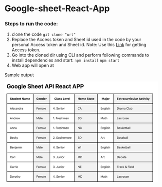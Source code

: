 # Google-sheet-React-App

### Steps to run the code:

1. clone the code
   `git clone "url"`
2. Replace the Access token and Sheet id used in the code by your personal Access token and Sheet id.
   Note: Use this [Link](https://developers.google.com/oauthplayground/?code=4/0AWtgzh7jzDJSlKWiXXtEZl8qfXo-aGi3eWDALlkqg6pseayvMZrV04K1ZmoLVCeqIgy8cw&scope=https://www.googleapis.com/auth/spreadsheets) for getting Access token.
3. Go into the cloned dir using CLI and perform following commands to install dependencies and start:
   `npm install`
   `npm start`
4. Web app will open at

Sample output

![1675678600136](image/README/1675678600136.png)

